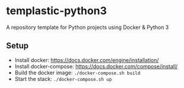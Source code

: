 # templastic-python3

A repository template for Python projects using Docker & Python 3

## Setup

* Install docker: https://docs.docker.com/engine/installation/
* Install docker-compose: https://docs.docker.com/compose/install/
* Build the docker image: `./docker-compose.sh build`
* Start the stack: `./docker-compose.sh up`
